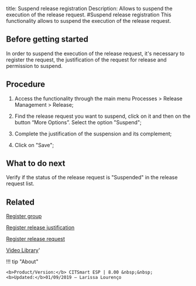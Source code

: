 title: Suspend release registration
Description: Allows to suspend the execution of the release request.
#Suspend release registration
This functionality allows to suspend the execution of the release request.

Before getting started
--------------------------

In order to suspend the execution of the release request, it's necessary to
register the request, the justification of the request for release and
permission to suspend.

Procedure
-------------

1.  Access the functionality through the main menu Processes \> Release
    Management \> Release;

2.  Find the release request you want to suspend, click on it and then on the
    button “More Options”. Select the option "Suspend";

3.  Complete the justification of the suspension and its complement;

4.  Click on "Save";

What to do next
-------------------

Verify if the status of the release request is "Suspended" in the release
request list.

Related
-----------

[Register group](/en-us/citsmart-esp-8/initial-settings/access-settings/user/register-groups.html)

[Register release justification](/en-us/citsmart-esp-8/processes/release/use/release-justification.html)

[Register release request](/en-us/citsmart-esp-8/processes/release/use/register-release-request.html)

<i class='fa fa-youtube-play  fa-2x' style='color:#97ce17;vertical-align: middle;'> </i> [Video Library](https://www.youtube.com/playlist?list=PLB5qK2uzf2RMA1W1Js4-lPEDUDUJJ_rUa)'

!!! tip "About"

    <b>Product/Version:</b> CITSmart ESP | 8.00 &nbsp;&nbsp;
    <b>Updated:</b>01/09/2019 – Larissa Lourenço

